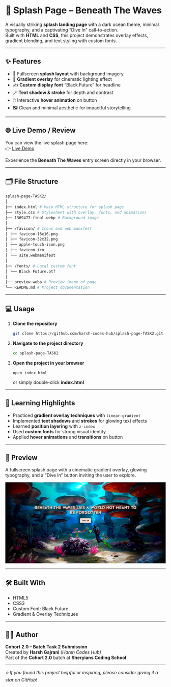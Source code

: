 # 🌊 Splash Page – Beneath The Waves

A visually striking **splash landing page** with a dark ocean theme, minimal typography, and a captivating “Dive In” call-to-action.  
Built with **HTML** and **CSS**, this project demonstrates overlay effects, gradient blending, and text styling with custom fonts.

---

## ✨ Features

- 🌅 Fullscreen **splash layout** with background imagery
- 🌊 **Gradient overlay** for cinematic lighting effect
- ✍️ **Custom display font** “Black Future” for headline
- 🪄 **Text shadow & stroke** for depth and contrast
- 🖱️ Interactive **hover animation** on button
- 🖼️ Clean and minimal aesthetic for impactful storytelling

---

## 🌐 Live Demo / Review

You can view the live splash page here:  
👉 [Live Demo](https://harsh-codes-hub.github.io/splash-page-TASK2/)

Experience the **Beneath The Waves** entry screen directly in your browser.

---

## 🗂️ File Structure

```bash
splash-page-TASK2/
│
├── index.html # Main HTML structure for splash page
├── style.css # Stylesheet with overlay, fonts, and animations
├── 1369477-final.webp # Background image
│
├── /favicon/ # Icons and web manifest
│ ├── favicon-16x16.png
│ ├── favicon-32x32.png
│ ├── apple-touch-icon.png
│ ├── favicon.ico
│ └── site.webmanifest
│
├── /fonts/ # Local custom font
│ └── Black Future.otf
│
├── preview.webp # Preview image of page
└── README.md # Project documentation
```

---

## 💻 Usage

1. **Clone the repository**
   ```bash
   git clone https://github.com/harsh-codes-hub/splash-page-TASK2.git
   ```
2. **Navigate to the project directory**
   ```bash
   cd splash-page-TASK2
   ```
3. **Open the project in your browser**
    ```
    open index.html
    ```
    or simply double-click **index.html**

---

## 🧠 Learning Highlights

- Practiced **gradient overlay techniques** with `linear-gradient`
- Implemented **text shadows** and **strokes** for glowing text effects
- Learned **position layering** with `z-index`
- Used **custom fonts** for strong visual identity
- Applied **hover animations** and **transitions** on button

---

## 📸 Preview

A fullscreen splash page with a cinematic gradient overlay, glowing typography, and a “Dive In” button inviting the user to explore.

![Splash Page PReview](./preview.webp)

---

## 🛠️ Built With

- HTML5
- CSS3
- Custom Font: Black Future
- Gradient & Overlay Techniques

---

## 👨‍💻 Author

**Cohort 2.0 – Batch Task 2 Submission**  
Created by **Harsh Gajrani** *(Harsh Codes Hub)*  
Part of the **Cohort 2.0** batch at **Sheryians Coding School**

---

*⭐ If you found this project helpful or inspiring, please consider giving it a star on GitHub!*